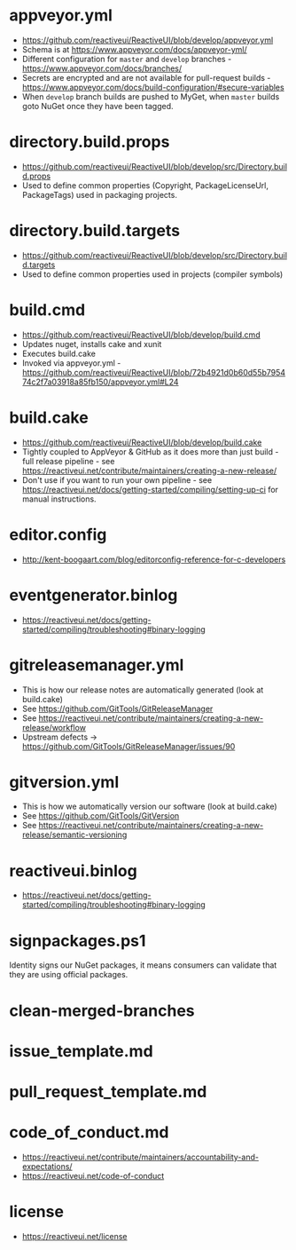 
# appveyor.yml
* https://github.com/reactiveui/ReactiveUI/blob/develop/appveyor.yml
* Schema is at https://www.appveyor.com/docs/appveyor-yml/
* Different configuration for `master` and `develop` branches - https://www.appveyor.com/docs/branches/
* Secrets are encrypted and are not available for pull-request builds - https://www.appveyor.com/docs/build-configuration/#secure-variables
* When `develop` branch builds are pushed to MyGet, when `master` builds goto NuGet once they have been tagged.

# directory.build.props
* https://github.com/reactiveui/ReactiveUI/blob/develop/src/Directory.build.props
* Used to define common properties (Copyright, PackageLicenseUrl, PackageTags) used in packaging projects.

# directory.build.targets

* https://github.com/reactiveui/ReactiveUI/blob/develop/src/Directory.build.targets
* Used to define common properties used in projects (compiler symbols)

# build.cmd
* https://github.com/reactiveui/ReactiveUI/blob/develop/build.cmd
* Updates nuget, installs cake and xunit
* Executes build.cake
* Invoked via appveyor.yml - https://github.com/reactiveui/ReactiveUI/blob/72b4921d0b60d55b795474c2f7a03918a85fb150/appveyor.yml#L24

# build.cake
* https://github.com/reactiveui/ReactiveUI/blob/develop/build.cake
* Tightly coupled to AppVeyor & GitHub as it does more than just build - full release pipeline - see https://reactiveui.net/contribute/maintainers/creating-a-new-release/
* Don't use if you want to run your own pipeline - see https://reactiveui.net/docs/getting-started/compiling/setting-up-ci for manual instructions.

# editor.config
* http://kent-boogaart.com/blog/editorconfig-reference-for-c-developers

# eventgenerator.binlog
* https://reactiveui.net/docs/getting-started/compiling/troubleshooting#binary-logging

# gitreleasemanager.yml
* This is how our release notes are automatically generated (look at build.cake)
* See https://github.com/GitTools/GitReleaseManager
* See https://reactiveui.net/contribute/maintainers/creating-a-new-release/workflow
* Upstream defects -> https://github.com/GitTools/GitReleaseManager/issues/90

# gitversion.yml
* This is how we automatically version our software (look at build.cake)
* See https://github.com/GitTools/GitVersion
* See https://reactiveui.net/contribute/maintainers/creating-a-new-release/semantic-versioning

# reactiveui.binlog
* https://reactiveui.net/docs/getting-started/compiling/troubleshooting#binary-logging

# signpackages.ps1
Identity signs our NuGet packages, it means consumers can validate that they are using official packages.

# clean-merged-branches

# issue_template.md

# pull_request_template.md

# code_of_conduct.md
* https://reactiveui.net/contribute/maintainers/accountability-and-expectations/
* https://reactiveui.net/code-of-conduct

# license

* https://reactiveui.net/license
